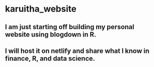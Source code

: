 # karuitha_website
## I am just starting off building my personal website using blogdown in R. 
## I will host it on netlify and share what I know in finance, R, and data science. 
